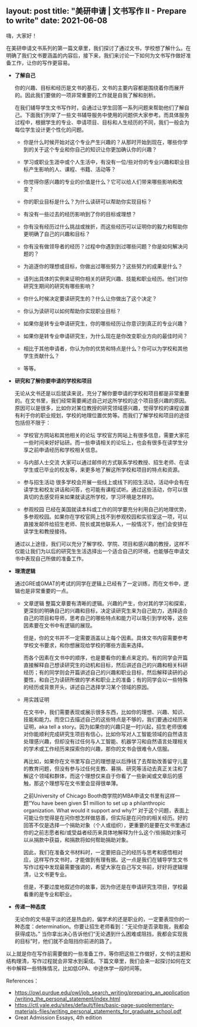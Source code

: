 layout: post
title: "美研申请 | 文书写作 II - Prepare to write"
date: 2021-06-08
---

嗨，大家好！

在美研申请文书系列的第一篇文章里，我们探讨了通过文书，学校想了解什么。在明确了我们文书要涵盖的内容后，接下来，我们来讨论一下如何为文书写作做好准备工作，让你的写作更容易。

+ **了解自己**

  你的兴趣、目标和经历是文书的基石，文书的主要内容都是围绕着你而展开的。因此我们要做的一项非常重要的工作就是自我了解和剖析。

  在我们辅导学生文书写作时，会通过让学生回答一系列问题来帮助他们了解自己。下面我们列举了一些文书辅导服务中使用的问题供大家参考。而具体服务过程中，根据学生的专业、申请项目、目标和人生经历的不同，我们一般会为每位学生设计更个性化的问题。

  + 你是什么时候开始对这个专业产生兴趣的？从那时开始到现在，哪些你学到的关于这个专业和你自己的知识让你更加确认你的兴趣？

  + 学习或职业生涯中或个人生活中，有没有一位/些对你的专业兴趣和职业目标产生影响的人、课程、书籍、活动等？

  + 你觉得你感兴趣的专业的价值是什么？它可以给人们带来哪些影响和改变？

  + 你的职业目标是什么？为什么读研可以帮助你实现目标？

  + 有没有一些过去的经历影响到了你的目标或理想？

  + 你有没有经历过什么挑战或挫折，而这些经历可以证明你的毅力和帮助你更明确了自己的兴趣和目标？

  + 你有没有做领导者的经历？过程中你遇到到过哪些问题？你是如何解决问题的？

  + 为追逐你的理想或目标，你做出过哪些努力？这些努力的成果是什么？

  + 请列出具体的实例来证明你相关的研究兴趣、技能和职业经历。他们对你研究生期间的研究有哪些影响？

  + 你什么时候决定要读研究生的？什么让你做出了这个决定？

  + 你认为读研可以如何帮助你实现职业目标？

  + 如果你是转专业申请研究生，你的哪些经历让你意识到真正的专业兴趣？

  + 如果你是转专业申请研究生，为什么现在是你改变职业方向的最佳时间？

  + 相比于其他申请者，你认为你的优势和特点是什么？你可以为学校和其他学生贡献什么？

  + 等等。

+ **研究和了解你要申请的学校和项目**

  无论从文书还是以后就读来说，充分了解你要申请的学校和项目都是非常重要的。在文书里，我们经常需要阐述自己对这所学校的这个项目感兴趣的原因。原因可以是很多，比如你对某位教授的研究领域感兴趣，觉得学校的课程设置有利于你的职业规划，学校的地理位置优势等。而我们了解学校和项目的途径包括但不限于：

  + 学校官方网站和其他相关的论坛
  学校官方网站上有很多信息，需要大家花一些时间来好好钻研。而一些申请相关的论坛上，也会有很多在读学生分享之前申请经历和学校相关信息。

  + 与内部人士交流
  大家可以通过邮件的方式联系学校教授、招生老师、在读学生或已毕业的校友等，来更多地了解这所学校和项目的特点和资源。

  + 参与招生活动
  很多学校会开展一些线上或线下的招生活动，活动中会有在读学生和校友讲话和问答，也可能有课程试听。通过这些活动，你可以很真切的去感受将来如果就读这所学校，学习环境是怎样的。

  + 参观校园
  已经在美国就读本科或工作的同学要充分利用自己的地理优势，多参观校园。如果你在学校官网上找不到参观校园和实验室这一项，可以直接发邮件给招生老师、院长或其他联系人，一般情况下，他们会安排在读学生和教授接待。

  通过以上途径，我们可以充分了解学校、学院、项目和感兴趣的教授，这样不仅能让我们为以后的研究生生活选择出一个适合自己的环境，也能够在申请文书中表现自己所做的准备工作。

+ **理清逻辑**

  通过GRE或GMAT的考试的同学在逻辑上已经有了一定训练，而在文书中，逻辑也是非常重要的一点。

  + 文章逻辑
    整篇文章要有清晰的逻辑。兴趣的产生，你对其的学习和探索，更深刻的明确自己的兴趣和目标，决定读研究生来为自己助力，选择适合自己的项目和导师，思考自己的哪些特点和能力可以吸引到学校等，这些因素要在文书中有逻辑的展现。

    但是，你的文书并不一定需要涵盖以上每个因素。具体文书内容需要参考学校文书要求，和你想展现给学校的哪些方面来选择。

    而各个因素在文书中的顺序，也是要看你的重点来定的。有的同学会开篇直接解释自己想读研究生的动机和目标，然后讲述自己的兴趣和相关科研经历；有的同学则会开篇讲述自己的兴趣和职业目标，然后解释读研的必要性，和自己为读研所做的学术和职业上的准备；有的同学会以一些特殊的经历或背景开头，讲述自己选择学习某个领域的原因。

  + 用实践证明

    在文书中，我们需要表现或展示很多东西，比如你的理想、兴趣、知识、技能和能力。而空口去描述自己的这些特点是不够的，我们要通过经历来证明，aka tell a story。因为如果你的兴趣只是一时兴起，招生老师很难对你能顺利完成研究生项目有信心，比如你写对人工智能领域的自然语言处理感兴趣，但却没有过任何与人工智能、机器学习和自然语言处理相关的学术或工作经历来探索你的兴趣，那你的文书会很难令人信服。

    再比如，如果你在文书里写自己的理想是以后挣钱了去帮助改善留守儿童的教育问题，但没有参与过任何支教、募捐、研究等活动去真正关注和了解这个领域和群体，而这个理想仅来自于你看了一些新闻或文章后的感触，那这个理想写在文书里会显得很单薄。

    之前University of Chicago Booth商学院的MBA申请文书里有这样一题“You have been given $1 million to set up a philanthropic organization. What would it support and why?” 对于这个问题，表面上可能让你觉得是在问你想怎样做慈善，但实际是在问你的相关经历。好的回答不仅是选择一个捐助对象（个人或组织），更重要的是要在文书里通过你的之前志愿者和/或受益者经历来具体地解释为什么这个/些捐助对象可以从捐款中获益，和捐款将如何帮助捐助对象。

    因此，我们在准备文书材料时，一定要把自己的经历与思考和感悟相对应，这样写作文书时，才能做到有理有据。这一点是我们在辅导学生文书写作过程中发现最需要强调的，希望大家在自己写文书前，好好将逻辑理清，让文书更专业。

    但是，不要过度地叙述你的故事，因为你还是在申请研究生项目，学校最看重的是专业和职业。

+ **传递一种态度**

  无论你的文书是平淡的还是热血的，偏学术的还是职业的，一定要表现你的一种态度：determination。你要让招生老师看到：“无论你是否录取我，我都会获得成功。” 当你拿出决心告诉他们“无论遇到什么困难或阻挡，我都会实现我的目标”时，他们就不会阻挡你前进的路了。


以上就是你在写作前需要做的一些准备工作，等你把这些工作做好，文书的主题和结构理清，写作过程就会非常水到渠成。下篇文章里，我们会来一起探讨如何在文书中解释一些特殊情况，比如低GPA、中途休学一段时间等。



References：
+ https://owl.purdue.edu/owl/job_search_writing/preparing_an_application/writing_the_personal_statement/index.html
+ https://ctl.yale.edu/sites/default/files/basic-page-supplementary-materials-files/writing_personal_statements_for_graduate_school.pdf
+ Great Admission Essays, 4th edition
